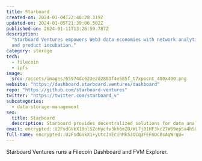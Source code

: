 ```yaml
---
title: Starboard
created-on: 2024-01-04T22:40:28.319Z
updated-on: 2024-01-05T21:39:06.502Z
published-on: 2024-01-11T13:26:59.787Z
description:
  "Starboard Ventures empowers Web3 data economies with network analytics
  and product incubation."
category: storage
tech:
  - filecoin
  - ipfs
image:
  src: /assets/images/65974dc622e2d2883f4e585f_t7xpocnt_400x400.png
website: "https://dashboard.starboard.ventures/dashboard"
repo: "https://github.com/starboard-ventures"
twitter: "https://twitter.com/starboard_v"
subcategories:
  - data-storage-management
seo:
  title: Starboard
  description: Starboard provides decentralized solutions for data analysis and management.
email: encrypted::U2FsdGVkX18olSZoHycfv3kh6mZO/Wi7j01HF3kc27W69epSa4hSQyr/9BAWMhvH
full-name: encrypted::U2FsdGVkX1+yUtcJnEcIhMk53OCq3FEFnDC8sAqWrqU=
---
```


Starboard Ventures runs a Filecoin Dashboard and FVM Explorer.
